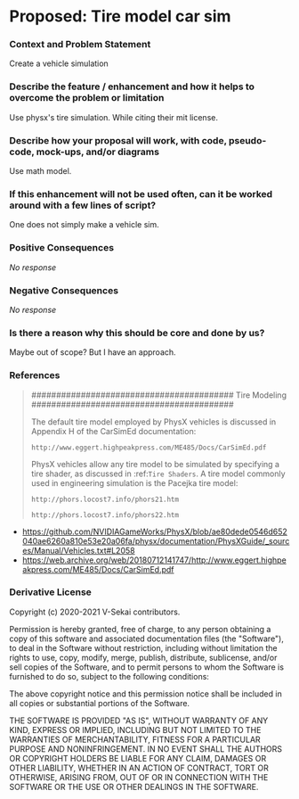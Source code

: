 # Proposed: Tire model car sim

### Context and Problem Statement

Create a vehicle simulation

### Describe the feature / enhancement and how it helps to overcome the problem or limitation

Use physx's tire simulation. While citing their mit license.

### Describe how your proposal will work, with code, pseudo-code, mock-ups, and/or diagrams

Use math model.

### If this enhancement will not be used often, can it be worked around with a few lines of script?

One does not simply make a vehicle sim.

### Positive Consequences

_No response_

### Negative Consequences

_No response_

### Is there a reason why this should be core and done by us?

Maybe out of scope? But I have an approach.

### References

> #########################################
> Tire Modeling
> #########################################
>
> The default tire model employed by PhysX vehicles is discussed in Appendix H of the CarSimEd documentation:
>
>     http://www.eggert.highpeakpress.com/ME485/Docs/CarSimEd.pdf
>
> PhysX vehicles allow any tire model to be simulated by specifying a tire shader, as discussed in :ref:`Tire Shaders`. A tire model commonly used in engineering simulation is the Pacejka tire model:
>
>     http://phors.locost7.info/phors21.htm
>
>     http://phors.locost7.info/phors22.htm

- https://github.com/NVIDIAGameWorks/PhysX/blob/ae80dede0546d652040ae6260a810e53e20a06fa/physx/documentation/PhysXGuide/_sources/Manual/Vehicles.txt#L2058
- https://web.archive.org/web/20180712141747/http://www.eggert.highpeakpress.com/ME485/Docs/CarSimEd.pdf

### Derivative License

Copyright (c) 2020-2021 V-Sekai contributors.

Permission is hereby granted, free of charge, to any person obtaining a copy
of this software and associated documentation files (the "Software"), to deal
in the Software without restriction, including without limitation the rights
to use, copy, modify, merge, publish, distribute, sublicense, and/or sell
copies of the Software, and to permit persons to whom the Software is
furnished to do so, subject to the following conditions:

The above copyright notice and this permission notice shall be included in all
copies or substantial portions of the Software.

THE SOFTWARE IS PROVIDED "AS IS", WITHOUT WARRANTY OF ANY KIND, EXPRESS OR
IMPLIED, INCLUDING BUT NOT LIMITED TO THE WARRANTIES OF MERCHANTABILITY,
FITNESS FOR A PARTICULAR PURPOSE AND NONINFRINGEMENT. IN NO EVENT SHALL THE
AUTHORS OR COPYRIGHT HOLDERS BE LIABLE FOR ANY CLAIM, DAMAGES OR OTHER
LIABILITY, WHETHER IN AN ACTION OF CONTRACT, TORT OR OTHERWISE, ARISING FROM,
OUT OF OR IN CONNECTION WITH THE SOFTWARE OR THE USE OR OTHER DEALINGS IN THE
SOFTWARE.
